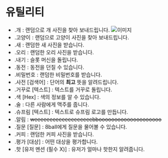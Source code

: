 # 유틸리티

- .개 : 랜덤으로 개 사진을 찾아 보내드립니다.
![이미지](https://raw.githubusercontent.com/Shio7/Keter-docs/master/ko/files/doggy_ko.jpg)
- .고양이 : 랜덤으로 고양이 사진을 찾아 보내드립니다.
- .새 : 랜덤한 새 사진을 받습니다.
- .오리 : 랜덤한 오리 사진을 받습니다.
- .내기 : 슬롯 머신을 돌립니다.
- .동전 : 동전을 던질 수 있습니다.
- .비밀번호 : 랜덤한 비밀번호를 받습니다.
- .사전 [검색어] : 단어의 <b>최고</b> 뜻을 알려드립니다.
- .거꾸로 [텍스트] : 텍스트를 거꾸로 돌립니다.
- .색 [Hex] : 색의 정보를 알 수 있습니다.
- .술 : 다른 사람에게 맥주를 줍니다.
- .슈프림 [텍스트] : 텍스트로 슈프림 로고를 만듭니다.      
- .알림 : <strike> weeeeeeeeeeeeeeeeeeebboooooooooooooooooooo </strike>
- .질문 [질문] : 8ball에게 질문을 물어볼 수 있습니다.
- .커피 : 랜덤한 커피 사진을 받습니다.
- .평가 [대상] : 어떤 대상을 평가합니다.
- .핫 [유저 멘션 (필수 X)] : 유저가 얼마나 핫한지 알려줍니다.

